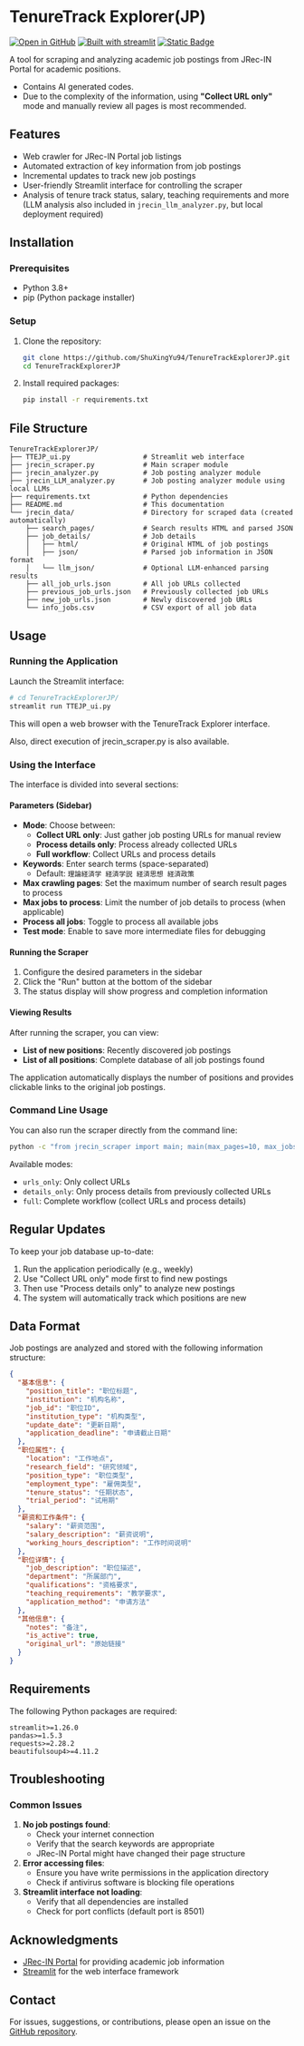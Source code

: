 # TenureTrack Explorer(JP)

[![Open in GitHub](https://img.shields.io/badge/GitHub-181717?style=flat&logo=github&logoColor=white)](https://github.com/ShuXingYu94/TenureTrackExplorerJP)  [![Built with streamlit](https://img.shields.io/badge/-Streamlit-FF4B4B?style=flat&logo=streamlit&logoColor=white)](https://streamlit.io/)  [![Static Badge](https://img.shields.io/badge/JREC--IN-PORTAL-test?logoSize=3&labelColor=grey&color=white)](https://jrecin.jst.go.jp/seek/SeekTop)

A tool for scraping and analyzing academic job postings from JRec-IN Portal for academic positions.

* Contains AI generated codes.
* Due to the complexity of the information, using **"Collect URL only"** mode and manually review all pages is most
  recommended.

## Features

* Web crawler for JRec-IN Portal job listings
* Automated extraction of key information from job postings
* Incremental updates to track new job postings
* User-friendly Streamlit interface for controlling the scraper
* Analysis of tenure track status, salary, teaching requirements and more (LLM analysis also included
  in `jrecin_llm_analyzer.py`, but local deployment required)

## Installation

### Prerequisites

* Python 3.8+
* pip (Python package installer)

### Setup

1. Clone the repository:
   ```bash
   git clone https://github.com/ShuXingYu94/TenureTrackExplorerJP.git
   cd TenureTrackExplorerJP
   ```
2. Install required packages:
   ```bash
   pip install -r requirements.txt
   ```

## File Structure

```
TenureTrackExplorerJP/
├── TTEJP_ui.py                  # Streamlit web interface
├── jrecin_scraper.py            # Main scraper module
├── jrecin_analyzer.py           # Job posting analyzer module
├── jrecin_LLM_analyzer.py       # Job posting analyzer module using local LLMs
├── requirements.txt             # Python dependencies
├── README.md                    # This documentation
└── jrecin_data/                 # Directory for scraped data (created automatically)
    ├── search_pages/            # Search results HTML and parsed JSON
    ├── job_details/             # Job details
    │   ├── html/                # Original HTML of job postings
    │   ├── json/                # Parsed job information in JSON format
    │   └── llm_json/            # Optional LLM-enhanced parsing results
    ├── all_job_urls.json        # All job URLs collected
    ├── previous_job_urls.json   # Previously collected job URLs
    ├── new_job_urls.json        # Newly discovered job URLs
    └── info_jobs.csv            # CSV export of all job data
```

## Usage

### Running the Application

Launch the Streamlit interface:

```bash
# cd TenureTrackExplorerJP/
streamlit run TTEJP_ui.py
```

This will open a web browser with the TenureTrack Explorer interface.

Also, direct execution of jrecin_scraper.py is also available.

### Using the Interface

The interface is divided into several sections:

#### Parameters (Sidebar)

* **Mode**: Choose between:
    * **Collect URL only**: Just gather job posting URLs for manual review
    * **Process details only**: Process already collected URLs
    * **Full workflow**: Collect URLs and process details
* **Keywords**: Enter search terms (space-separated)
    * Default: `理論経済学 経済学説 経済思想 経済政策`
* **Max crawling pages**: Set the maximum number of search result pages to process
* **Max jobs to process**: Limit the number of job details to process (when applicable)
* **Process all jobs**: Toggle to process all available jobs
* **Test mode**: Enable to save more intermediate files for debugging

#### Running the Scraper

1. Configure the desired parameters in the sidebar
2. Click the "Run" button at the bottom of the sidebar
3. The status display will show progress and completion information

#### Viewing Results

After running the scraper, you can view:

* **List of new positions**: Recently discovered job postings
* **List of all positions**: Complete database of all job postings found

The application automatically displays the number of positions and provides clickable links to the original job
postings.

### Command Line Usage

You can also run the scraper directly from the command line:

```bash
python -c "from jrecin_scraper import main; main(max_pages=10, max_jobs=None, keywords='理論経済学 経済学説 経済思想 経済政策', mode='urls_only')"
```

Available modes:

* `urls_only`: Only collect URLs
* `details_only`: Only process details from previously collected URLs
* `full`: Complete workflow (collect URLs and process details)

## Regular Updates

To keep your job database up-to-date:

1. Run the application periodically (e.g., weekly)
2. Use "Collect URL only" mode first to find new postings
3. Then use "Process details only" to analyze new postings
4. The system will automatically track which positions are new

## Data Format

Job postings are analyzed and stored with the following information structure:

```json
{
  "基本信息": {
    "position_title": "职位标题",
    "institution": "机构名称",
    "job_id": "职位ID",
    "institution_type": "机构类型",
    "update_date": "更新日期",
    "application_deadline": "申请截止日期"
  },
  "职位属性": {
    "location": "工作地点",
    "research_field": "研究领域",
    "position_type": "职位类型",
    "employment_type": "雇佣类型",
    "tenure_status": "任期状态",
    "trial_period": "试用期"
  },
  "薪资和工作条件": {
    "salary": "薪资范围",
    "salary_description": "薪资说明",
    "working_hours_description": "工作时间说明"
  },
  "职位详情": {
    "job_description": "职位描述",
    "department": "所属部门",
    "qualifications": "资格要求",
    "teaching_requirements": "教学要求",
    "application_method": "申请方法"
  },
  "其他信息": {
    "notes": "备注",
    "is_active": true,
    "original_url": "原始链接"
  }
}
```

## Requirements

The following Python packages are required:

```
streamlit>=1.26.0
pandas>=1.5.3
requests>=2.28.2
beautifulsoup4>=4.11.2
```

## Troubleshooting

### Common Issues

1. **No job postings found**:
    * Check your internet connection
    * Verify that the search keywords are appropriate
    * JRec-IN Portal might have changed their page structure
2. **Error accessing files**:
    * Ensure you have write permissions in the application directory
    * Check if antivirus software is blocking file operations
3. **Streamlit interface not loading**:
    * Verify that all dependencies are installed
    * Check for port conflicts (default port is 8501)

## Acknowledgments

* [JRec-IN Portal](https://jrecin.jst.go.jp/seek/SeekTop) for providing academic job information
* [Streamlit](https://streamlit.io/) for the web interface framework

## Contact

For issues, suggestions, or contributions, please open an issue on
the [GitHub repository](https://github.com/ShuXingYu94/TenureTrackExplorerJP).
